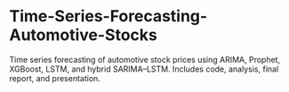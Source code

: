 # Time-Series-Forecasting-Automotive-Stocks
Time series forecasting of automotive stock prices using ARIMA, Prophet, XGBoost, LSTM, and hybrid SARIMA–LSTM. Includes code, analysis, final report, and presentation.
